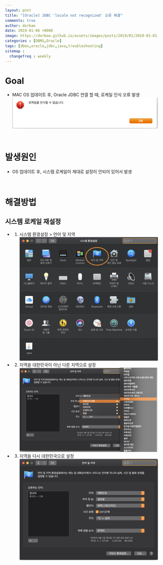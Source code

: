 ```yaml
---
layout: post
title: "[Oracle] JDBC 'locale not recognized' 오류 해결"
comments: true
author: dorbae
date: 2019-01-06 +0900
image: https://dorbae.github.io/assets/images/posts/2019/01/2019-01-01-apache-rocketmq-quickstart_thumnail.png
categories : [DBMS,Oracle]
tags: [dbms,oracle,jdbc,java,troubleshooting]
sitemap :
  changefreq : weekly
---
```


# Goal
* MAC OS 업데이트 후, Oracle JDBC 연결 할 때, 로케일 인식 오류 발생
![Error](/assets/images/posts/2019/01/2019-01-06-dbms-oracle-jdbc-local-error-001.png)


<br/>

# 발생원인
* OS 업데이트 후, 시스템 로케일이 제대로 설정이 안되어 있어서 발생

<br/>

# 해결방법
## 시스템 로케일 재설정    
* 1. 시스템 환경설정 > 언어 및 지역    
![Error](/assets/images/posts/2019/01/2019-01-06-dbms-oracle-jdbc-local-error-002.png)    
    
* 2. 지역을 대한민국이 아닌 다른 지역으로 설정    
![Error](/assets/images/posts/2019/01/2019-01-06-dbms-oracle-jdbc-local-error-003.png)    

* 3. 지역을 다시 대한민국으로 설정    
![Error](/assets/images/posts/2019/01/2019-01-06-dbms-oracle-jdbc-local-error-004.png)    
